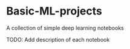 # Basic-ML-projects
A collection of simple deep learning notebooks

TODO: Add description of each notebook
